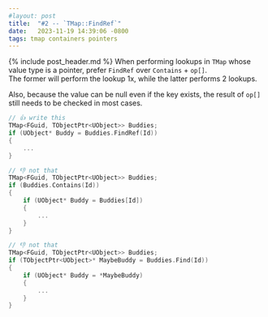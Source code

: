 ```yaml
---
#layout: post
title:  "#2 -- `TMap::FindRef`"
date:   2023-11-19 14:39:06 -0800
tags: tmap containers pointers
---
```

{% include post_header.md %}
When performing lookups in `TMap` whose value type is a pointer, prefer `FindRef` over `Contains` + `op[]`.\
The former will perform the lookup 1x, while the latter performs 2 lookups.

Also, because the value can be null even if the key exists, the result of `op[]` still needs to be checked in most cases.

```cpp
// 👍 write this
TMap<FGuid, TObjectPtr<UObject>> Buddies;
if (UObject* Buddy = Buddies.FindRef(Id))
{
    ...
}

// 👎 not that
TMap<FGuid, TObjectPtr<UObject>> Buddies;
if (Buddies.Contains(Id))
{
    if (UObject* Buddy = Buddies[Id])
    {
        ...
    }
}

// 👎 not that
TMap<FGuid, TObjectPtr<UObject>> Buddies;
if (TObjectPtr<UObject>* MaybeBuddy = Buddies.Find(Id))
{
    if (UObject* Buddy = *MaybeBuddy)
    {
        ...
    }
}
```
